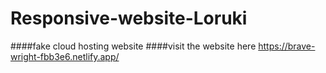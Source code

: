 # Responsive-website-Loruki
####fake cloud hosting website
####visit the website here https://brave-wright-fbb3e6.netlify.app/
